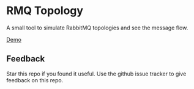 # RMQ Topology

A small tool to simulate RabbitMQ topologies and see the message flow.  

[Demo](https://rmq-topology.dbproductions.de/)

## Feedback
Star this repo if you found it useful. Use the github issue tracker to give feedback on this repo.